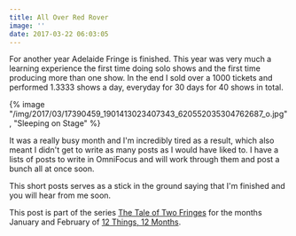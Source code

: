 ```yaml
---
title: All Over Red Rover
image: ''
date: 2017-03-22 06:03:05
---
```


For another year Adelaide Fringe is finished. This year was very much a learning experience the first time doing solo shows and the first time producing more than one show. In the end I sold over a 1000 tickets and performed 1.3333 shows a day, everyday for 30 days for 40 shows in total.

{% image "/img/2017/03/17390459_1901413023407343_620552035304762687_o.jpg", "Sleeping on Stage" %}

It was a really busy month and I'm incredibly tired as a result, which also meant I didn't get to write as many posts as I would have liked to. I have a lists of posts to write in OmniFocus and will work through them and post a bunch all at once soon.

This short posts serves as a stick in the ground saying that I'm finished and you will hear from me soon.

This post is part of the series [The Tale of Two Fringes](https://blog.jden.me/the-tale-of-two-fringes/) for the months January and February of [12 Things, 12 Months](https://blog.jden.me/12-months-12-things/).

